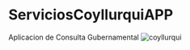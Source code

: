 # ServiciosCoyllurquiAPP
Aplicacion de Consulta Gubernamental
![coyllurqui](https://user-images.githubusercontent.com/18273057/149861149-5af2645f-fdd4-4895-8dd4-2de91132d7b6.jpg)
